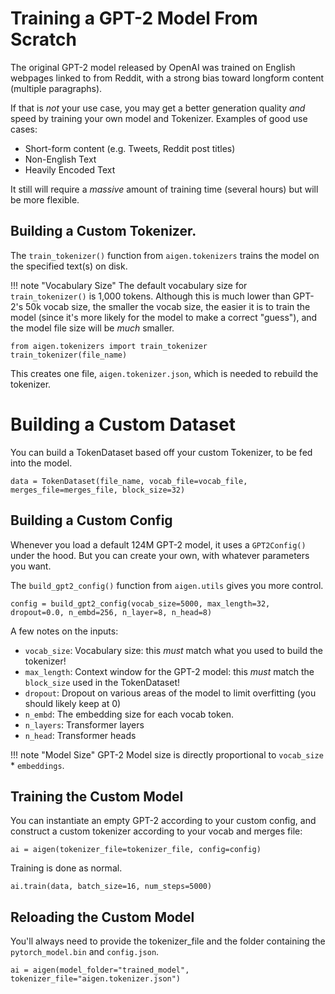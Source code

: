 # Training a GPT-2 Model From Scratch

The original GPT-2 model released by OpenAI was trained on English webpages linked to from Reddit, with a strong bias toward longform content (multiple paragraphs).

If that is _not_ your use case, you may get a better generation quality _and_ speed by training your own model and Tokenizer. Examples of good use cases:

- Short-form content (e.g. Tweets, Reddit post titles)
- Non-English Text
- Heavily Encoded Text

It still will require a _massive_ amount of training time (several hours) but will be more flexible.

## Building a Custom Tokenizer.

The `train_tokenizer()` function from `aigen.tokenizers` trains the model on the specified text(s) on disk.

<!--prettier-ignore-->
!!! note "Vocabulary Size"
    The default vocabulary size for `train_tokenizer()` is 1,000 tokens. Although this is much lower than GPT-2's 50k vocab size, the smaller the vocab size, the easier it is to train the model (since it's more likely for the model to make a correct "guess"), and the model file size will be _much_ smaller.

```py3
from aigen.tokenizers import train_tokenizer
train_tokenizer(file_name)
```

This creates one file, `aigen.tokenizer.json`, which is needed to rebuild the tokenizer.

# Building a Custom Dataset

You can build a TokenDataset based off your custom Tokenizer, to be fed into the model.

```py3
data = TokenDataset(file_name, vocab_file=vocab_file, merges_file=merges_file, block_size=32)
```

## Building a Custom Config

Whenever you load a default 124M GPT-2 model, it uses a `GPT2Config()` under the hood. But you can create your own, with whatever parameters you want.

The `build_gpt2_config()` function from `aigen.utils` gives you more control.

```py3
config = build_gpt2_config(vocab_size=5000, max_length=32, dropout=0.0, n_embd=256, n_layer=8, n_head=8)
```

A few notes on the inputs:

- `vocab_size`: Vocabulary size: this _must_ match what you used to build the tokenizer!
- `max_length`: Context window for the GPT-2 model: this _must_ match the `block_size` used in the TokenDataset!
- `dropout`: Dropout on various areas of the model to limit overfitting (you should likely keep at 0)
- `n_embd`: The embedding size for each vocab token.
- `n_layers`: Transformer layers
- `n_head`: Transformer heads

<!--prettier-ignore-->
!!! note "Model Size"
    GPT-2 Model size is directly proportional to `vocab_size` \* `embeddings`.

## Training the Custom Model

You can instantiate an empty GPT-2 according to your custom config, and construct a custom tokenizer according to your vocab and merges file:

```py3
ai = aigen(tokenizer_file=tokenizer_file, config=config)
```

Training is done as normal.

```py3
ai.train(data, batch_size=16, num_steps=5000)
```

## Reloading the Custom Model

You'll always need to provide the tokenizer_file and the folder containing the `pytorch_model.bin` and `config.json`.

```py3
ai = aigen(model_folder="trained_model", tokenizer_file="aigen.tokenizer.json")
```
